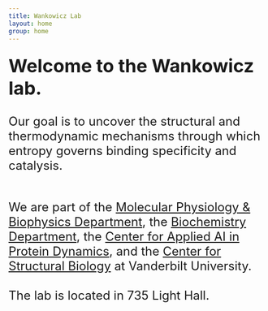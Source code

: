 ```yaml
---
title: Wankowicz Lab
layout: home
group: home
---
```


<div class="content" style="font-size: 24px;">

  <div class="row">
  <div class="row">

  <span style="font-size: 36px; font-weight: bold;">Welcome to the Wankowicz lab.</span>
  <br>
  <br>
Our goal is to uncover the structural and thermodynamic mechanisms through which entropy governs binding specificity and catalysis. 
  <br>
  <br>



  
We are part of the [Molecular Physiology & Biophysics Department](https://medschool.vanderbilt.edu/mpb/), the [Biochemistry Department](https://medschool.vanderbilt.edu/biochemistry/), the [Center for Applied AI in Protein Dynamics](https://www.vanderbilt.edu/ai-proteindynamics/), and the [Center for Structural Biology](https://www.vanderbilt.edu/csb/) at Vanderbilt University.
  <br>
  <br>
 The lab is located in 735 Light Hall.
</div>
